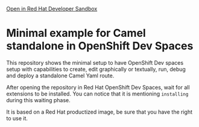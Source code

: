 [Open in Red Hat Developer Sandbox](https://workspaces.openshift.com/#https://github.com/apupier/devspaces-camel-minimal-reusing-cop-productizedbaseimage)

# Minimal example for Camel standalone in OpenShift Dev Spaces

This repository shows the minimal setup to have OpenShift Dev spaces setup with capabilities to create, edit graphically or textually, run, debug and deploy a standalone Camel Yaml route.

After opening the repository in Red Hat OpenShift Dev Spaces, wait for all extensions to be installed. You can notice that it is mentioning `installing` during this waiting phase.

It is based on a Red Hat productized image, be sure that you have the right to use it.
